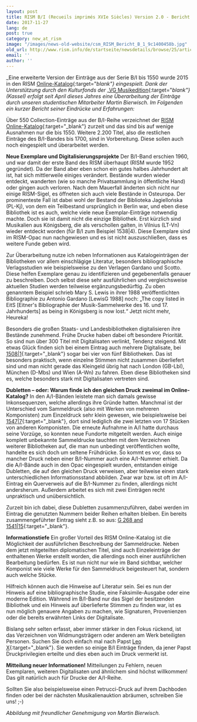 ```yaml
---
layout: post
title: RISM B/I (Recueils imprimés XVIe Siècles) Version 2.0 - Bericht aus der Zentralredaktion
date: 2017-11-27
lang: de
post: true
category: new_at_rism
image: "/images/news-old-website/csm_RISM_Bericht_B_1_9c1400458b.jpg"
old_url: http://www.rism.info/de/startseite/newsdetails/browse/25/article/64/rism-bi-recueils-imprimes-xvie-siecles-version-20-a-report-from-the-central-office.html
email: ''
author: ''
---
```


_Eine erweiterte Version der Einträge aus der Serie B/I bis 1550 wurde 2015 in den RISM [Online-Katalog](/new_at_rism/2015/05/21/printed-music-ai-and-bi-now-in-risms-online.html){:target="_blank"} eingespielt. Dank der Unterstützung durch den Kulturfonds der_ _[VG Musikedition](https://www.vg-musikedition.de/){:target="_blank"} (Kassel) erfolgt seit April dieses Jahres_ _eine Überarbeitung der Einträge durch unseren studentischen Mitarbeiter Martin Bierwisch. Im Folgenden ein kurzer Bericht seiner Eindrücke und Erfahrungen:_

Über 550 Collection-Einträge aus der B/I-Reihe verzeichnet der [RISM Online-Katalog](https://opac.rism.info/metaopac/start.do?View=rism){:target="_blank"} zurzeit und das sind bis auf wenige Ausnahmen nur die bis 1550. Weitere 2.200 Titel, also die restlichen Einträge des B/I-Bandes bis 1700, sind in Vorbereitung. Diese sollen auch noch eingespielt und überarbeitet werden.

**Neue Exemplare und Digitalisierungsprojekte**
Der B/I-Band erschien 1960, und war damit der erste Band des RISM überhaupt (RISM wurde 1952 gegründet). Da der Band aber eben schon ein gutes halbes Jahrhundert alt ist, hat sich mittlerweile einiges verändert. Bestände wurden wieder entdeckt, wanderten (wie so manche Privatsammlung in öffentliche Hand) oder gingen auch verloren. Nach dem Mauerfall änderten sich nicht nur einige RISM-Sigel, es öffneten sich auch viele Bestände in Osteuropa. Der prominenteste Fall ist dabei wohl der Bestand der Biblioteka Jagiellońska (PL-Kj), von dem ein Teilbestand ursprünglich in Berlin war, und eben diese Bibliothek ist es auch, welche viele neue Exemplar-Einträge notwendig machte. Doch sie ist damit nicht die einzige Bibliothek. Erst kürzlich sind Musikalien aus Königsberg, die als verschollen galten, in Vilnius (LT-Vn) wieder entdeckt worden (für B/I zum Beispiel 1538|4). Diese Exemplare sind im RISM-Opac nun nachgewiesen und es ist nicht auszuschließen, dass es weitere Funde geben wird.

Zur Überarbeitung nutze ich neben Informationen aus Katalogeinträgen der Bibliotheken vor allem einschlägige Literatur, besonders bibliographische Verlagsstudien wie beispielsweise zu den Verlagen Gardano und Scotto. Diese helfen Exemplare genau zu identifizieren und gegebenenfalls genauer zu beschreiben. Doch selbst diese sehr ausführlichen und vergleichsweise aktuellen Studien werden teilweise ergänzungsbedürftig. Zu oben genanntem Beispiel schrieb Mary S. Lewis in ihrer 1988 veröffentlichten Bibliographie zu Antonio Gardano [LewisG 1988] noch: „The copy listed in EitS [Eitner's Bibliographie der Musik-Sammelwerke des 16. und 17. Jahrhunderts] as being in Königsberg is now lost.“ Jetzt nicht mehr, Heureka!

Besonders die großen Staats- und Landesbibliotheken digitalisieren ihre Bestände zunehmend. Frühe Drucke haben dabei oft besondere Priorität. So sind nun über 300 Titel mit Digitalisaten verlinkt, Tendenz steigend. Mit etwas Glück finden sich bei einem Eintrag auch mehrere Digitalisate, bei [1508|1](https://opac.rism.info/search?id=00000993103816){:target="_blank"} sogar bei vier von fünf Bibliotheken. Das ist besonders praktisch, wenn einzelne Stimmen nicht zusammen überliefert sind und man nicht gerade das Kleingeld übrig hat nach London (GB-Lbl), München (D-Mbs) und Wien (A-Wn) zu fahren. Eben diese Bibliotheken sind es, welche besonders stark mit Digitalisaten vertreten sind.

**Dubletten – oder: Warum finde ich den gleichen Druck zweimal im Online-Katalog?**
In den A/I-Bänden leistete man sich damals gewisse Inkonsequenzen, welche allerdings ihre Gründe hatten. Manchmal ist der Unterschied vom Sammeldruck (also mit Werken von mehreren Komponisten) zum Einzeldruck sehr klein gewesen, wie beispielsweise bei [1547|7](https://opac.rism.info/search?id=00000993104538){:target="_blank"}, dort sind lediglich die zwei letzten von 17 Stücken von anderen Komponisten. Die erneute Aufnahme in A/I hatte durchaus seine Vorzüge, so konnten neue Fundorte mitgeteilt werden. Auch einige komplett unbekannte Sammeldrucke tauchten mit dem Verzeichnen weiterer Bibliotheken auf, die man nun unbedingt veröffentlichen wollte, handelte es sich doch um seltene Frühdrücke. So kommt es vor, dass so mancher Druck neben einer B/I-Nummer auch eine A/I-Nummer erhielt. Da die A/I-Bände auch in den Opac eingespielt wurden, entstanden einige Dubletten, die auf den gleichen Druck verweisen, aber teilweise einen stark unterschiedlichen Informationsstand abbilden. Zwar war bzw. ist oft im A/I-Eintrag ein Querverweis auf die B/I-Nummer zu finden, allerdings nicht andersherum. Außerdem arbeitet es sich mit zwei Einträgen recht unpraktisch und unübersichtlich.

Zurzeit bin ich dabei, diese Dubletten zusammenzuführen, dabei werden im Eintrag die genutzten Nummern beider Reihen erhalten bleiben. Ein bereits zusammengeführter Eintrag sieht z.B. so aus: [G 268 and 1541|15](https://opac.rism.info/search?id=00000993104307){:target="_blank"}.

**Informationstiefe**
Ein großer Vorteil des RISM Online-Katalog ist die Möglichkeit der ausführlichen Beschreibung der Sammeldrucke. Neben dem jetzt mitgeteilten diplomatischen Titel, sind auch Einzeleinträge der enthaltenen Werke erstellt worden, die allerdings noch einer ausführlichen Bearbeitung bedürfen. Es ist nun nicht nur wie im Band sichtbar, welcher Komponist wie viele Werke für den Sammeldruck beigesteuert hat, sondern auch welche Stücke.

Hilfreich können auch die Hinweise auf Literatur sein. Sei es nun der Hinweis auf eine bibliographische Studie, eine Faksimile-Ausgabe oder eine moderne Edition.
Während im B/I-Band nur das Sigel der besitzenden Bibliothek und ein Hinweis auf überlieferte Stimmen zu finden war, ist es nun möglich genauere Angaben zu machen, wie Signaturen, Provenienzen oder die bereits erwähnten Links der Digitalisate.

Bislang sehr selten erfasst, aber immer stärker in den Fokus rückend, ist das Verzeichnen von Widmungsträgern oder anderen am Werk beteiligten Personen. Suchen Sie doch einfach mal nach Papst [Leo X](https://opac.rism.info/search?View=rism&q=Leo+X+Papa){:target="_blank"}. Sie werden so einige B/I Einträge finden, da jener Papst Druckprivilegien erteilte und dies eben auch im Druck vermerkt ist.

**Mitteilung neuer Informationen!**
Mitteilungen zu Fehlern, neuen Exemplaren, weiteren Digitalisaten und ähnlichem sind höchst willkommen! Das gilt natürlich auch für Drucke der A/I-Reihe.

Sollten Sie also beispielsweise einen Petrucci-Druck auf ihrem Dachboden finden oder bei der nächsten Musikalienauktion abräumen, schreiben Sie uns! ;-)

_Abbildung mit freundlicher Genehmigung von Martin Bierwisch._